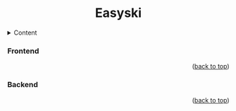 <div align="center" id="top">
  <h1>Easyski</h1>
</div>

<details>
  <summary>Content</summary>
  <ul>
    <li>
      <a href="#frontend">Frontend</a>
    </li>
    <li>
      <a href="#backend">Backend</a>
    </li>
  </ul>
</details>

### Frontend
<p align="right">(<a href="#top">back to top</a>)</p>



### Backend
<p align="right">(<a href="#top">back to top</a>)</p>
